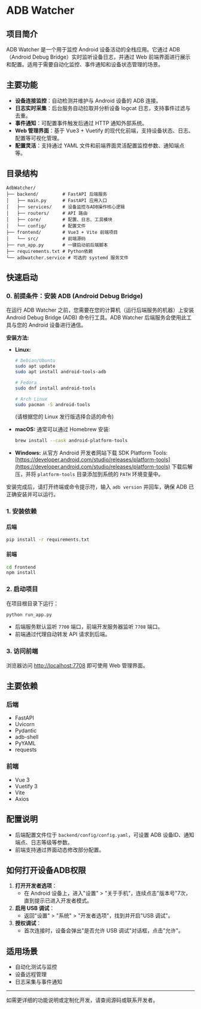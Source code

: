 # ADB Watcher

## 项目简介

ADB Watcher 是一个用于监控 Android 设备活动的全栈应用。它通过 ADB（Android Debug Bridge）实时监听设备日志，并通过 Web 前端界面进行展示和配置。适用于需要自动化监控、事件通知和设备状态管理的场景。

## 主要功能

- **设备连接监控**：自动检测并维护与 Android 设备的 ADB 连接。
- **日志实时采集**：后台服务自动拉取并分析设备 logcat 日志，支持事件过滤与去重。
- **事件通知**：可配置事件触发后通过 HTTP 通知外部系统。
- **Web 管理界面**：基于 Vue3 + Vuetify 的现代化前端，支持设备状态、日志、配置等可视化管理。
- **配置灵活**：支持通过 YAML 文件和前端界面灵活配置监控参数、通知端点等。

## 目录结构

```
AdbWatcher/
├── backend/         # FastAPI 后端服务
│   ├── main.py      # FastAPI 应用入口
│   ├── services/    # 设备监控与ADB操作核心逻辑
│   ├── routers/     # API 路由
│   ├── core/        # 配置、日志、工具模块
│   └── config/      # 配置文件
├── frontend/        # Vue3 + Vite 前端项目
│   └── src/         # 前端源码
├── run_app.py       # 一键启动前后端脚本
├── requirements.txt # Python依赖
└── adbwatcher.service # 可选的 systemd 服务文件
```

## 快速启动

### 0. 前提条件：安装 ADB (Android Debug Bridge)

在运行 ADB Watcher 之前，您需要在您的计算机（运行后端服务的机器）上安装 Android Debug Bridge (ADB) 命令行工具。ADB Watcher 后端服务会使用此工具与您的 Android 设备进行通信。

**安装方法:**

- **Linux:**
  ```bash
  # Debian/Ubuntu
  sudo apt update
  sudo apt install android-tools-adb

  # Fedora
  sudo dnf install android-tools

  # Arch Linux
  sudo pacman -S android-tools
  ```
  (请根据您的 Linux 发行版选择合适的命令)

- **macOS:**
  通常可以通过 Homebrew 安装:
  ```bash
  brew install --cask android-platform-tools
  ```

- **Windows:**
  从官方 Android 开发者网站下载 SDK Platform Tools:
  [https://developer.android.com/studio/releases/platform-tools](https://developer.android.com/studio/releases/platform-tools)
  下载后解压，并将 `platform-tools` 目录添加到系统的 `PATH` 环境变量中。

安装完成后，请打开终端或命令提示符，输入 `adb version` 并回车，确保 ADB 已正确安装并可以运行。

### 1. 安装依赖

#### 后端

```bash
pip install -r requirements.txt
```

#### 前端

```bash
cd frontend
npm install
```

### 2. 启动项目

在项目根目录下运行：

```bash
python run_app.py
```

- 后端服务默认监听 `7700` 端口，前端开发服务器监听 `7708` 端口。
- 前端通过代理自动转发 API 请求到后端。

### 3. 访问前端

浏览器访问 [http://localhost:7708](http://localhost:7708) 即可使用 Web 管理界面。

## 主要依赖

### 后端

- FastAPI
- Uvicorn
- Pydantic
- adb-shell
- PyYAML
- requests

### 前端

- Vue 3
- Vuetify 3
- Vite
- Axios

## 配置说明

- 后端配置文件位于 `backend/config/config.yaml`，可设置 ADB 设备ID、通知端点、日志等级等参数。
- 前端支持通过界面动态修改部分配置。

## 如何打开设备ADB权限

1. **打开开发者选项**：
   - 在 Android 设备上，进入"设置" > "关于手机"，连续点击"版本号"7次，直到提示已进入开发者模式。
2. **启用 USB 调试**：
   - 返回"设置" > "系统" > "开发者选项"，找到并开启"USB 调试"。
3. **授权调试**：
   - 首次连接时，设备会弹出"是否允许 USB 调试"对话框，点击"允许"。

## 适用场景

- 自动化测试与监控
- 设备远程管理
- 日志采集与事件通知

---

如需更详细的功能说明或定制化开发，请查阅源码或联系开发者。 